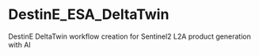 # DestinE_ESA_DeltaTwin
DestinE DeltaTwin workflow creation for Sentinel2 L2A product generation with AI
